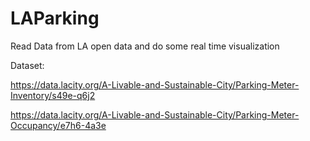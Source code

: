 # LAParking
Read Data from LA open data and do some real time visualization 


Dataset:

https://data.lacity.org/A-Livable-and-Sustainable-City/Parking-Meter-Inventory/s49e-q6j2

https://data.lacity.org/A-Livable-and-Sustainable-City/Parking-Meter-Occupancy/e7h6-4a3e
